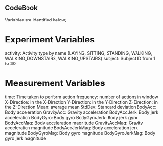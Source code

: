## CodeBook

Variables are identified below;

# Experiment Variables

activity: Activity type by name (LAYING, SITTING, STANDING, WALKING, WALKING_DOWNSTAIRS, WALKING_UPSTAIRS)
subject: Subject ID from 1 to 30

# Measurement Variables

time: Time taken to perform action
frequency: number of actions in window
X-Direction: in the X-Direction
Y-Direction: in the Y-Direction
Z-Direction: in the Z-Direction
Mean: average mean
StdDev: Standard deviation
BodyAcc: Body acceleration
GravityAcc: Gravity acceleration
BodyAccJerk: Body jerk acceleration
BodyGyro: Body gyro
BodyGyroJerk: Body jerk gyro
BodyAccMag: Body acceleration magnitude
GravityAccMag: Gravity acceleration magnitude
BodyAccJerkMag: Body acceleration jerk magnitude
BodyGyroMag: Body gyro magnitude
BodyGyroJerkMag: Body gyro jerk magnitude

